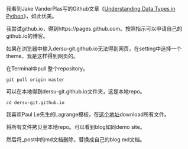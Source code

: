 我看到Jake VanderPlas写的Github文章《[Understanding Data Types in Python](https://jakevdp.github.io/PythonDataScienceHandbook/02.01-understanding-data-types.html)》，如此优美。

我尝试github.io，得到https://pages.github.com。按照指示可以申请自己的github.io的博客。

如果在浏览器中输入dersu-git.github.io无法得到网页，在setting中选择一个theme，我是这样得到网页的。

在Terminal中pull 整个repository。
```
git pull origin master
```
可以在本地得到dersu-git.github.io文件夹，这是本地repo。
```
cd dersu-git.github.io
```

我喜欢Paul Le先生的Lagrange模板，在[这个地址](https://github.com/LeNPaul/Lagrange/)download所有文件。

将所有文件拷贝至本地repo。可以看到blog如同demo site。

然后将_post中的md文档删除，替换成自己的blog md文档。